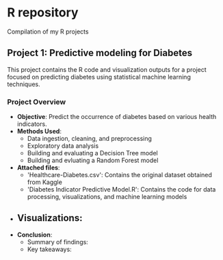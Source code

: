 # R repository
Compilation of my R projects

## Project 1: Predictive modeling for Diabetes
This project contains the R code and visualization outputs for a project focused on predicting diabetes using statistical machine learning techniques. 
### Project Overview
- **Objective**: Predict the occurrence of diabetes based on various health indicators.
- **Methods Used**:
  - Data ingestion, cleaning, and preprocessing
  - Exploratory data analysis
  - Building and evaluating a Decision Tree model
  - Building and evluating a Random Forest model
- **Attached files**:
  - 'Healthcare-Diabetes.csv': Contains the original dataset obtained from Kaggle
  - 'Diabetes Indicator Predictive Model.R': Contains the code for data processing, visualizations, and machine learning models
- **Visualizations**:
  - 
- **Conclusion**:
  -  Summary of findings:
  -  Key takeaways:
